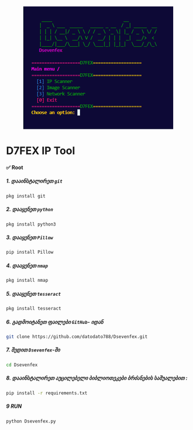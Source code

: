 <p align="center">
  <img src="imageScannerFile/image.png" alt="Alt Text">
</p>


# D7FEX IP Tool 
#### ✅ Root 

##### 1. დააინსტალირეთ `git`
```bash
pkg install git
``` 
##### 2. დააყენეთ `python`
```bash
pkg install python3
```
##### 3. დააყენეთ `Pillow`
```bash
pip install Pillow
```
##### 4. დააყენეთ `nmap`
```bash
pkg install nmap
```
##### 5. დააყენეთ `tesseract`
```bash
pkg install tesseract
```
##### 6. გადმოიტანეთ ფაილები `GitHub`- იდან
```bash
git clone https://github.com/datodato788/Dsevenfex.git
``` 
##### 7. შედით `Dsevenfex`-ში
```bash
cd Dsevenfex
``` 
##### 8. დააინსტალირეთ აუცილებელი ბიბლიოთეკები ბრძანების საშუალებით :
```bash
pip install -r requirements.txt
```
##### 9 RUN 
```bash
python Dsevenfex.py
```
